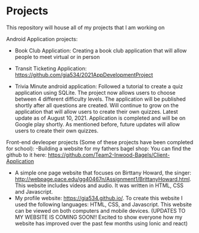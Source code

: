 # Projects
This repository will house all of my projects that I am working on

Android Application projects:

- Book Club Application: Creating a book club application that will allow people to meet virtual or in person

- Transit Ticketing Application: https://github.com/gia534/2021AppDevelopmentProject

- Trivia Minute android application: Followed a tutorial to create a quiz application using SQLite. The project now allows users to choose between 4 different difficulty levels. The application will be published shortly after all questions are created. Will continue to grow on the application that will allow users to create their own quizzes. Latest update as of August 10, 2021. Application is completed and will be on Google play shortly. As mentioned before, future updates will allow users to create their own quizzes. 


Front-end devleoper projects (Some of these projects have been completed for school):
-Building a website for my fathers bagel shop: You can find the github to it here: https://github.com/Team2-Inwood-Bagels/Client-Application
- A simple one page website that focuses on Birttany Howard, the singer: http://webpage.pace.edu/gg40467n/Assignment1/BrittanyHoward.html. This website includes videos and audio. It was written in HTML, CSS and Javascript.
- My profile website: https://gia534.github.io/. To create this website I used the following languages: HTML, CSS, and Javascript. This website can be viewed on both computers and mobile devices. (UPDATES TO MY WEBSITE IS COMING SOON!! Excited to show everyone how my website has improved over the past few months using Ionic and react)

